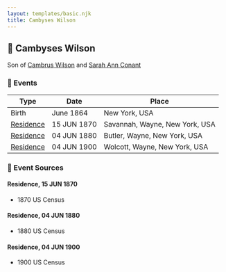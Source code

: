 ```yaml
---
layout: templates/basic.njk
title: Cambyses Wilson
---
```

## 🔵 Cambyses Wilson

Son of [Cambrus Wilson](/people/8/82575654) and [Sarah Ann Conant](/people/3/3929404)

### 📆 Events

Type | Date | Place
------ | ------ | ------
Birth | June 1864 | New York, USA
[Residence](#event-1) | 15 JUN 1870 | Savannah, Wayne, New York, USA
[Residence](#event-2) | 04 JUN 1880 | Butler, Wayne, New York, USA
[Residence](#event-3) | 04 JUN 1900 | Wolcott, Wayne, New York, USA

### 📰 Event Sources

#### <a id="event-1"></a> Residence, 15 JUN 1870
* 1870 US Census

#### <a id="event-2"></a> Residence, 04 JUN 1880
* 1880 US Census

#### <a id="event-3"></a> Residence, 04 JUN 1900
* 1900 US Census
